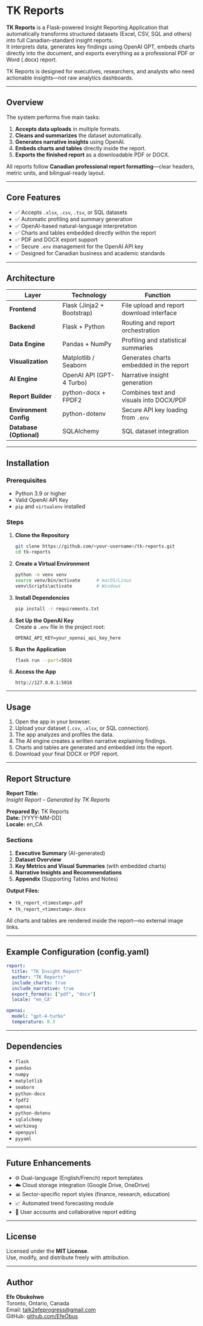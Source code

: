 # TK Reports

**TK Reports** is a Flask-powered Insight Reporting Application that automatically transforms structured datasets (Excel, CSV, SQL and others) into full Canadian-standard insight reports.  
It interprets data, generates key findings using OpenAI GPT, embeds charts directly into the document, and exports everything as a professional PDF or Word (.docx) report.

TK Reports is designed for executives, researchers, and analysts who need actionable insights—not raw analytics dashboards.

---

## Overview

The system performs five main tasks:

1. **Accepts data uploads** in multiple formats.
2. **Cleans and summarizes** the dataset automatically.
3. **Generates narrative insights** using OpenAI.
4. **Embeds charts and tables** directly inside the report.
5. **Exports the finished report** as a downloadable PDF or DOCX.

All reports follow **Canadian professional report formatting**—clear headers, metric units, and bilingual-ready layout.

---

## Core Features

- ✅ Accepts `.xlsx`, `.csv`, `.tsv`, or SQL datasets
- ✅ Automatic profiling and summary generation
- ✅ OpenAI-based natural-language interpretation
- ✅ Charts and tables embedded directly within the report
- ✅ PDF and DOCX export support
- ✅ Secure `.env` management for the OpenAI API key
- ✅ Designed for Canadian business and academic standards

---

## Architecture

| Layer | Technology | Function |
|-------|-----------|----------|
| **Frontend** | Flask (Jinja2 + Bootstrap) | File upload and report download interface |
| **Backend** | Flask + Python | Routing and report orchestration |
| **Data Engine** | Pandas + NumPy | Profiling and statistical summaries |
| **Visualization** | Matplotlib / Seaborn | Generates charts embedded in the report |
| **AI Engine** | OpenAI API (GPT-4 Turbo) | Narrative insight generation |
| **Report Builder** | python-docx + FPDF2 | Combines text and visuals into DOCX/PDF |
| **Environment Config** | python-dotenv | Secure API key loading from `.env` |
| **Database (Optional)** | SQLAlchemy | SQL dataset integration |

---

## Installation

### Prerequisites

- Python 3.9 or higher
- Valid OpenAI API Key
- `pip` and `virtualenv` installed

### Steps

1. **Clone the Repository**
   ```bash
   git clone https://github.com/<your-username>/tk-reports.git
   cd tk-reports
   ```

2. **Create a Virtual Environment**
   ```bash
   python -m venv venv
   source venv/bin/activate      # macOS/Linux
   venv\Scripts\activate         # Windows
   ```

3. **Install Dependencies**
   ```bash
   pip install -r requirements.txt
   ```

4. **Set Up the OpenAI Key**  
   Create a `.env` file in the project root:
   ```
   OPENAI_API_KEY=your_openai_api_key_here
   ```

5. **Run the Application**
   ```bash
   flask run --port=5016
   ```

6. **Access the App**
   ```
   http://127.0.0.1:5016
   ```

---

## Usage

1. Open the app in your browser.
2. Upload your dataset (`.csv`, `.xlsx`, or SQL connection).
3. The app analyzes and profiles the data.
4. The AI engine creates a written narrative explaining findings.
5. Charts and tables are generated and embedded into the report.
6. Download your final DOCX or PDF report.

---

## Report Structure

**Report Title:**  
*Insight Report – Generated by TK Reports*

**Prepared By:** TK Reports  
**Date:** [YYYY-MM-DD]  
**Locale:** en_CA

### Sections

1. **Executive Summary** (AI-generated)
2. **Dataset Overview**
3. **Key Metrics and Visual Summaries** (with embedded charts)
4. **Narrative Insights and Recommendations**
5. **Appendix** (Supporting Tables and Notes)

**Output Files:**
- `tk_report_<timestamp>.pdf`
- `tk_report_<timestamp>.docx`

All charts and tables are rendered inside the report—no external image links.

---

## Example Configuration (config.yaml)

```yaml
report:
  title: "TK Insight Report"
  author: "TK Reports"
  include_charts: true
  include_narrative: true
  export_formats: ["pdf", "docx"]
  locale: "en_CA"

openai:
  model: "gpt-4-turbo"
  temperature: 0.3
```

---

## Dependencies

- `flask`
- `pandas`
- `numpy`
- `matplotlib`
- `seaborn`
- `python-docx`
- `fpdf2`
- `openai`
- `python-dotenv`
- `sqlalchemy`
- `werkzeug`
- `openpyxl`
- `pyyaml`

---

## Future Enhancements

- 🌐 Dual-language (English/French) report templates
- ☁️ Cloud storage integration (Google Drive, OneDrive)
- 📊 Sector-specific report styles (finance, research, education)
- 📈 Automated trend forecasting module
- 👥 User accounts and collaborative report editing

---

## License

Licensed under the **MIT License**.  
Use, modify, and distribute freely with attribution.

---

## Author

**Efe Obukohwo**  
Toronto, Ontario, Canada  
Email: talk2efeprogress@gmail.com  
GitHub: [github.com/EfeObus](https://github.com/EfeObus)
